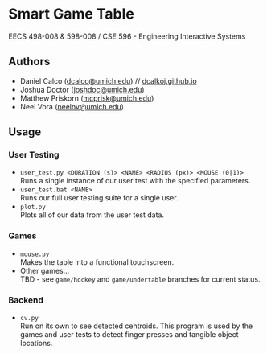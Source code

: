 # Smart Game Table
EECS 498-008 & 598-008 / CSE 596 - Engineering Interactive Systems
## Authors
- Daniel Calco (dcalco@umich.edu) // [dcalkoj.github.io](https://dcalkoj.github.io)
- Joshua Doctor (joshdoc@umich.edu)
- Matthew Priskorn (mcprisk@umich.edu)
- Neel Vora (neelnv@umich.edu)
## Usage
### User Testing
- `user_test.py <DURATION (s)> <NAME> <RADIUS (px)> <MOUSE (0|1)>` \
Runs a single instance of our user test with the specified parameters.
- `user_test.bat <NAME>` \
Runs our full user testing suite for a single user.
- `plot.py` \
Plots all of our data from the user test data.
### Games
- `mouse.py` \
Makes the table into a functional touchscreen.
- Other games... \
TBD - see `game/hockey` and `game/undertable` branches for current status.
### Backend
- `cv.py` \
Run on its own to see detected centroids.  This program is used by the games and
user tests to detect finger presses and tangible object locations.
